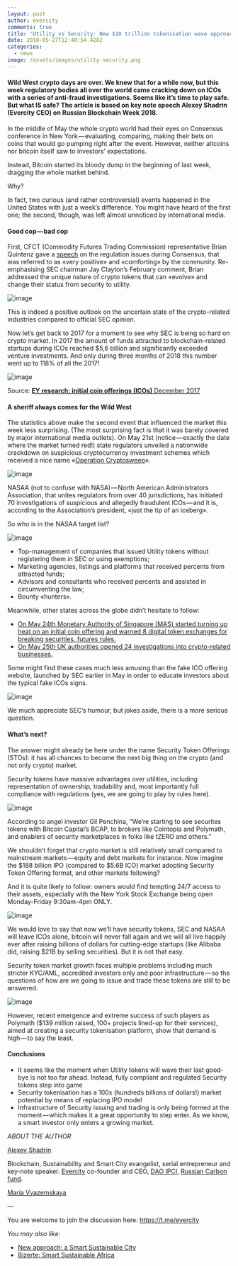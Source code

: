 ```yaml
---
layout: post
author: evercity
comments: true
title: 'Utility vs Security: New $10 trillion tokenisation wave approaches?'
date: 2018-05-27T12:40:54.428Z
categories:
  - news
image: /assets/images/utility-security.png
---
```

#### Wild West crypto days are over. We knew that for a while now, but this week regulatory bodies all over the world came cracking down on ICOs with a series of anti-fraud investigations. Seems like it’s time to play safe. But what IS safe? The article is based on key note speech Alexey Shadrin (Evercity CEO) on Russian Blockchain Week 2018.

In the middle of May the whole crypto world had their eyes on Consensus conference in New York — evaluating, comparing, making their bets on coins that would go pumping right after the event. However, neither altcoins nor bitcoin itself saw to investors’ expectations.

Instead, Bitcoin started its bloody dump in the beginning of last week, dragging the whole market behind.

Why?

In fact, two curious (and rather controversial) events happened in the United States with just a week’s difference. You might have heard of the first one; the second, though, was left almost unnoticed by international media.

#### Good cop — bad cop

First, CFCT (Commodity Futures Trading Commission) representative Brian Quintenz gave a [speech](http://krownelaw.com/posts/2018/05/cftc-commissioner-quintenz-drops-hints-of-more-bespoke-us-crypto-regulatory-approach/) on the regulation issues during Consensus, that was referred to as «very positive» and «comforting» by the community. Re-emphasising SEC chairman Jay Clayton’s February comment, Brian addressed the unique nature of crypto tokens that can «evolve» and change their status from security to utility.

![image](https://cdn-images-1.medium.com/max/800/1*d-DBVZgT10DTPkHJuPr0Yw.png)

This is indeed a positive outlook on the uncertain state of the crypto-related industries compared to official SEC opinion.

Now let’s get back to 2017 for a moment to see why SEC is being so hard on crypto market. In 2017 the amount of funds attracted to blockchain-related startups during ICOs reached $5,6 billion and significantly exceeded venture investments. And only during three months of 2018 this number went up to 118% of all the 2017!

![image](https://cdn-images-1.medium.com/max/800/1*w_8-c7Es3iIpPq_XLdAJrw.png)

Source: [**EY research: initial coin offerings (ICOs)** December 2017](http://www.ey.com/Publication/vwLUAssets/ey-research-initial-coin-offerings-icos/%24File/ey-research-initial-coin-offerings-icos.pdf)

#### A sheriff always comes for the Wild West

The statistics above make the second event that influenced the market this week less surprising. (The most surprising fact is that it was barely covered by major international media outlets). On May 21st (notice — exactly the date where the market turned red!) state regulators unveiled a nationwide crackdown on suspicious cryptocurrency investment schemes which received a nice name «[Operation Cryptosweep](https://cointelegraph.com/news/us-and-canadian-securities-regulators-coordinate-ico-probe-in-operation-cryptosweep)».

![image](https://cdn-images-1.medium.com/max/800/1*ekAnLiN0glFdeaCC3YPjew.png)

NASAA (not to confuse with NASA) — North American Administrators Association, that unites regulators from over 40 jurisdictions, has initiated 70 investigations of suspicious and allegedly fraudulent ICOs — and it is, according to the Association’s president, «just the tip of an iceberg».

So who is in the NASAA target list?

![image](https://cdn-images-1.medium.com/max/800/1*gM5eQRpQ0STMcyalU4cy5A.png)

* Top-management of companies that issued Utility tokens without registering them in SEC or using exemptions;
* Marketing agencies, listings and platforms that received percents from attracted funds;
* Advisors and consultants who received percents and assisted in circumventing the law;
* Bounty «hunters».

Meanwhile, other states across the globe didn’t hesitate to follow:

* [On May 24th Monetary Authority of Singapore (MAS) started turning up heat on an initial coin offering and warned 8 digital token exchanges for breaking securities, futures rules.](https://www.businesstimes.com.sg/banking-finance/mas-turns-up-heat-on-crypto-currency-exchanges-and-icos)
* [On May 25th UK authorities opened 24 investigations into crypto-related businesses.](https://cointelegraph.com/news/uk-financial-regulator-opens-24-investigations-into-crypto-businesses-for-compliance)

Some might find these cases much less amusing than the fake ICO offering website, launched by SEC earlier in May in order to educate investors about the typical fake ICOs signs.

![image](https://cdn-images-1.medium.com/max/800/1*ZazyX3sSVSq-udRAUw7gjg.png)

We much appreciate SEC’s humour, but jokes aside, there is a more serious question.

#### What’s next?

The answer might already be here under the name Security Token Offerings (STOs): it has all chances to become the next big thing on the crypto (and not only crypto) market.

Security tokens have massive advantages over utilities, including representation of ownership, tradability and, most importantly full compliance with regulations (yes, we are going to play by rules here).

![image](https://cdn-images-1.medium.com/max/800/1*UIYJxNwWhVLnObkOG1Ksfg.png)

According to angel investor Gil Penchina, “We’re starting to see securites tokens with Bitcoin Capital’s BCAP, to brokers like Cointopia and Polymath, and enablers of security marketplaces in folks like tZERO and others.”

We shouldn’t forget that crypto market is still relatively small compared to mainstream markets — equity and debt markets for instance. Now imagine the $188 billion IPO (compared to $5.6B ICO) market adopting Security Token Offering format, and other markets following?

And it is quite likely to follow: owners would find tempting 24/7 access to their assets, especially with the New York Stock Exchange being open Monday-Friday 9:30am-4pm ONLY.

![image](https://cdn-images-1.medium.com/max/800/1*CeRgD21e3FdjVM4N8GKBBw.png)

We would love to say that now we’ll have security tokens, SEC and NASAA will leave ICOs alone, bitcoin will never fall again and we will all live happily ever after raising billions of dollars for cutting-edge startups (like Alibaba did, raising $21B by selling securities). But it is not that easy.

Security token market growth faces multiple problems including much stricter KYC/AML, accredited investors only and poor infrastructure — so the questions of how are we going to issue and trade these tokens are still to be answered.

![image](https://cdn-images-1.medium.com/max/800/1*VA6Jl0IvSZGj_U9YCoQMyw.png)

However, recent emergence and extreme success of such players as Polymath ($139 million raised, 100+ projects lined-up for their services), aimed at creating a security tokenisation platform, show that demand is high — to say the least.

#### Conclusions

* It seems like the moment when Utility tokens will wave their last good-bye is not too far ahead. Instead, fully compliant and regulated Security tokens step into game
* Security tokenisation has a 100x (hundreds billions of dollars!) market potential by means of replacing IPO model
* Infrastructure of Security issuing and trading is only being formed at the moment — which makes it a great opportunity to step enter. As we know, a smart investor only enters a growing market.

_ABOUT THE AUTHOR_

[Alexey Shadrin](https://www.linkedin.com/in/alexeyshadrin/)

Blockchain, Sustainability and Smart City evangelist, serial entrepreneur and key-note speaker. [Evercity](http://evercity.io/) co-founder and CEO, [DAO IPCI](http://ipci.io/), [Russian Carbon fund](https://russiancarbon.org/).

[Maria Vyazemskaya](https://www.facebook.com/masha.vyazemskaya)

—

You are welcome to join the discussion here: <https://t.me/evercity>

_You may also like_:

* [New approach: a Smart Sustainable City](https://medium.com/@evercityappstore/new-approach-a-smart-sustainable-city-85a72117f079)
* [Bizerte: Smart Sustainable Africa](https://medium.com/@evercityappstore/bizerte-smart-sustainable-city-in-africa-7168f42a53d)
